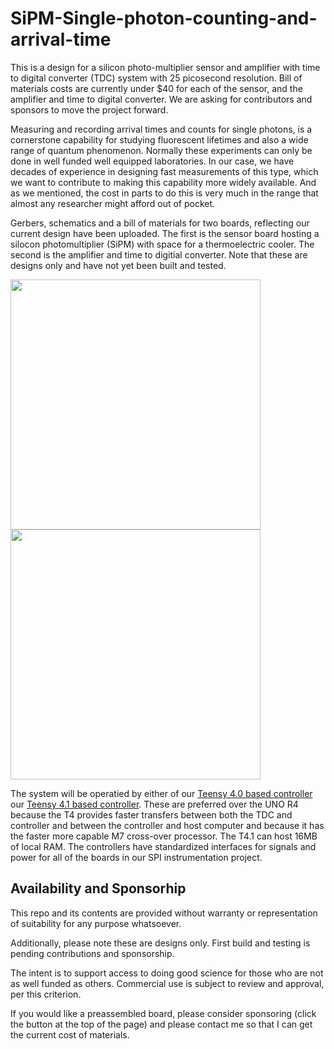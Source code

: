 # SiPM-Single-photon-counting-and-arrival-time

This is a design for a silicon photo-multiplier sensor and amplifier with time to digital converter (TDC) system with 25 picosecond resolution.  Bill of materials costs are currently under $40 for each of the sensor, and the amplifier and time to digital converter.   We are asking for contributors and sponsors to move the project forward.

Measuring and recording arrival times and counts for single photons, is a cornerstone capability for studying fluorescent lifetimes and also a wide range of quantum phenomenon.
Normally these experiments can only be done in well funded well equipped laboratories.
In our case, we have decades of experience in designing fast measurements of this type, which we want to contribute to making this capability more widely available.
And as we mentioned, the cost in parts to do this is very much in the range that almost any researcher might afford out of pocket. 

Gerbers, schematics and a bill of materials for two boards, reflecting our current design have been uploaded.
The first is the sensor board hosting a silocon photomultiplier (SiPM)  with space for a thermoelectric cooler.
The second is the amplifier and time to digitial converter.
Note that these are designs only and have not yet been built and tested.

<img src="https://github.com/user-attachments/assets/c80aea53-cabe-48d9-a1c9-c742df434c67" height=400>

<img src="https://github.com/user-attachments/assets/7d67d5c5-aa69-479b-b640-69460ece610e" height=400>

The system will be operatied by either of our [Teensy 4.0 based controller](https://github.com/drmcnelson/SPI-Instrumentation-Controller-T4.0) 
our [Teensy 4.1 based controller](https://github.com/drmcnelson/SPI-Instrumentation-Controller-T4.1).
These are preferred over the UNO R4 because the T4 provides faster transfers between both the TDC and controller and between the controller and host computer and because it has the faster more capable M7 cross-over processor.
The T4.1 can host 16MB of local RAM.
The controllers have standardized interfaces for signals and power for all of the boards in our SPI instrumentation project.

## Availability and Sponsorhip
This repo and its contents are provided without warranty or representation of suitability for any purpose whatsoever.

Additionally, please note these are designs only.  First build and testing is pending contributions and sponsorship.  

The intent is to support access to doing good science for those who are not as well funded as others.  Commercial use is subject to review and approval, per this criterion.

If you would like a preassembled board, please consider sponsoring (click the button at the top of the page) and please contact me so that I can get the current cost of materials.
